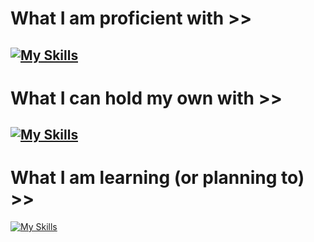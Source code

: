 

# What I am proficient with >>
[![My Skills](https://skillicons.dev/icons?i=html,css,py,git,github,bootstrap,discord,bots,sqlite,vscode&perline=5)](https://skillicons.dev)
--
# What I can hold my own with >>
[![My Skills](https://skillicons.dev/icons?i=js,jquery,unity,cs,django,ai,arduino,java,idea,bash&perline=5)](https://skillicons.dev)
--
# What I am learning (or planning to) >>
[![My Skills](https://skillicons.dev/icons?i=photoshop,unity,js,vue,java,cpp,cs,kotlin,django,&perline=5)](https://skillicons.dev)